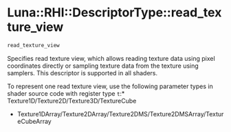 # Luna::RHI::DescriptorType::read_texture_view

```c++
read_texture_view
```

Specifies read texture view, which allows reading texture data using pixel coordinates directly or sampling texture data from the texture using samplers. This descriptor is supported in all shaders. 

To represent one read texture view, use the following parameter types in shader source code with register type `t`:* Texture1D/Texture2D/Texture3D/TextureCube

* Texture1DArray/Texture2DArray/Texture2DMS/Texture2DMSArray/TextureCubeArray 

